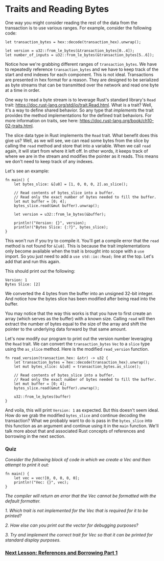 # Traits and Reading Bytes

One way you might consider reading the rest of the data from the transaction is to use various ranges. For example, consider the following code:

```
let transaction_bytes = hex::decode(transaction_hex).unwrap();

let version = u32::from_le_bytes(&transaction_bytes[0..4]);
let number_of_inputs = u32::from_le_bytes(&transaction_bytes[5..6]);
```

Notice how we're grabbing different ranges of `transaction_bytes`. We have to repeatedly reference `transaction_bytes` and we have to keep track of the start and end indexes for each component. This is not ideal. Transactions are presented in hex format for a reason. They are designed to be serialized as byte streams that can be transmitted over the network and read one byte at a time in order.

One way to read a byte stream is to leverage Rust's standard library's `Read` trait: https://doc.rust-lang.org/std/io/trait.Read.html. What is a trait? Well, it's a way to define shared behavior. So any type that *implements* the trait provides the method implementations for the defined trait behaviors. For more information on traits, see here: https://doc.rust-lang.org/book/ch10-02-traits.html.

The slice data type in Rust implements the `Read` trait. What benefit does this give us? Well, as we will see, we can read some bytes from the slice by calling the `read` method and store that into a variable. When we call `read` again, it will start from where it left off. In other words, it keeps track of where we are in the stream and modifies the pointer as it reads. This means we don't need to keep track of any indexes.

Let's see an example:
```
fn main() {
    let bytes_slice: &[u8] = [1, 0, 0, 0, 2].as_slice();

    // Read contents of bytes_slice into a buffer.
    // Read only the exact number of bytes needed to fill the buffer.
    let mut buffer = [0; 4];
    bytes_slice.read(&mut buffer).unwrap();

    let version = u32::from_le_bytes(&buffer);

    println!("Version: {}", version);
    println!("Bytes Slice: {:?}", bytes_slice);
}
```

This won't run if you try to compile it. You'll get a compile error that the `read` method is not found for `&[u8]`. This is because the trait implementations only become available when the trait is brought into scope with a `use` import. So you just need to add a `use std::io::Read;` line at the top. Let's add that and run this again.

This should print out the following:
```
Version: 1
Bytes Slice: [2]
```

We converted the 4 bytes from the buffer into an unsigned 32-bit integer. And notice how the bytes slice has been modified after being read into the buffer. 

You may notice that the way this works is that you have to first create an array (which serves as the buffer) with a known size. Calling `read` will then extract the number of bytes equal to the size of the array and shift the pointer to the underlying data forward by that same amount.

Let's now modify our program to print out the version number leveraging the `Read` trait. We can convert the `transaction_bytes` `Vec` to a `slice` type using the `as_slice` method. Here is the modified `read_version` function.

```
fn read_version(transaction_hex: &str) -> u32 {
    let transaction_bytes = hex::decode(transaction_hex).unwrap();
    let mut bytes_slice: &[u8] = transaction_bytes.as_slice();

    // Read contents of bytes_slice into a buffer.
    // Read only the exact number of bytes needed to fill the buffer.
    let mut buffer = [0; 4];
    bytes_slice.read(&mut buffer).unwrap();

    u32::from_le_bytes(buffer)
}
```

And voila, this will print `Version: 1` as expected. But this doesn't seem ideal. How do we grab the modified `bytes_slice` and continue decoding the transaction? What we probably want to do is pass in the `bytes_slice` into this function as an argument and continue using it in the `main` function. We'll talk more about that and associated Rust concepts of references and borrowing in the next section.

### Quiz
*Consider the following block of code in which we create a Vec and then attempt to print it out:*
```
fn main() {
    let vec = vec![0, 0, 0, 0, 0];
    println!("Vec: {}", vec);
}
```
*The compiler will return an error that the Vec cannot be formatted with the default formatter.*

*1. Which trait is not implemented for the Vec that is required for it to be printed?*

*2. How else can you print out the vector for debugging purposes?*

*3. Try and implement the correct trait for Vec so that it can be printed for standard display purposes.*

### [Next Lesson: References and Borrowing Part 1](09_references_and_borrowing_01.md)